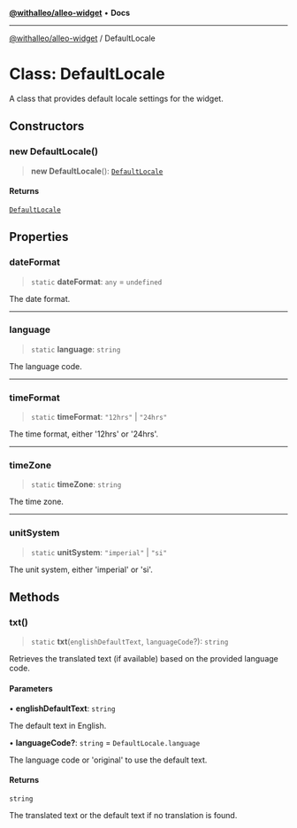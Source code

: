 [**@withalleo/alleo-widget**](../README.md) • **Docs**

***

[@withalleo/alleo-widget](../globals.md) / DefaultLocale

# Class: DefaultLocale

A class that provides default locale settings for the widget.

## Constructors

### new DefaultLocale()

> **new DefaultLocale**(): [`DefaultLocale`](DefaultLocale.md)

#### Returns

[`DefaultLocale`](DefaultLocale.md)

## Properties

### dateFormat

> `static` **dateFormat**: `any` = `undefined`

The date format.

***

### language

> `static` **language**: `string`

The language code.

***

### timeFormat

> `static` **timeFormat**: `"12hrs"` \| `"24hrs"`

The time format, either '12hrs' or '24hrs'.

***

### timeZone

> `static` **timeZone**: `string`

The time zone.

***

### unitSystem

> `static` **unitSystem**: `"imperial"` \| `"si"`

The unit system, either 'imperial' or 'si'.

## Methods

### txt()

> `static` **txt**(`englishDefaultText`, `languageCode`?): `string`

Retrieves the translated text (if available) based on the provided language code.

#### Parameters

• **englishDefaultText**: `string`

The default text in English.

• **languageCode?**: `string` = `DefaultLocale.language`

The language code or 'original' to use the default text.

#### Returns

`string`

The translated text or the default text if no translation is found.
